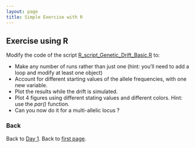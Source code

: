 ```yaml
---
layout: page
title: Simple Exercise with R
---
```


## Exercise using R

Modify the code of the script [R_script_Genetic_Drift_Basic.R](../src/R/R_script_Genetic_Drift_Basic.R) to:
* Make any number of runs rather than just one (hint: you’ll need to add a loop and modify at least one object)
* Account for different starting values of the allele frequencies, with one new variable.
* Plot the results while the drift is simulated.
* Plot 4 figures using different stating values and different colors. Hint: use the *par()* function.
* Can you now do it for a multi-allelic locus ?

### Back

Back to [Day 1](./Day1_coalescent.html).
Back to [first page](../index.html).
